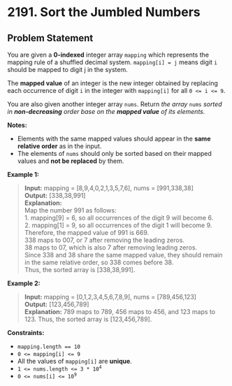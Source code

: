 # 2191. Sort the Jumbled Numbers

## Problem Statement

You are given a **0-indexed** integer array `mapping` which represents the mapping rule of a shuffled decimal system. `mapping[i] = j` means digit `i` should be mapped to digit j in the system.

The **mapped value** of an integer is the new integer obtained by replacing each occurrence of digit `i` in the integer with `mapping[i]` for all `0 <= i <= 9`.

You are also given another integer array `nums`. Return *the array* `nums` *sorted in **non-decreasing** order base on the **mapped value** of its elements.*

**Notes:**
- Elements with the same mapped values should appear in the **same relative order** as in the input.
- The elements of `nums` should only be sorted based on their mapped values and **not be replaced** by them.

**Example 1:**
>**Input:** mapping = [8,9,4,0,2,1,3,5,7,6], nums = [991,338,38]  
>**Output:** [338,38,991]  
>**Explanation:**  
> Map the number 991 as follows:  
> <span>1.</span> mapping[9] = 6, so all occurrences of the digit 9 will become 6.  
> <span>2.</span> mapping[1] = 9, so all occurrences of the digit 1 will become 9.  
> Therefore, the mapped value of 991 is 669.  
> 338 maps to 007, or 7 after removing the leading zeros.  
> 38 maps to 07, which is also 7 after removing leading zeros.  
> Since 338 and 38 share the same mapped value, they should remain in the same relative order, so 338 comes before 38.  
> Thus, the sorted array is [338,38,991].

**Example 2:**
>**Input:** mapping = [0,1,2,3,4,5,6,7,8,9], nums = [789,456,123]  
>**Output:** [123,456,789]  
>**Explanation:** 789 maps to 789, 456 maps to 456, and 123 maps to 123. Thus, the sorted array is [123,456,789].

**Constraints:**

- `mapping.length == 10`
- `0 <= mapping[i] <= 9`
- All the values of `mapping[i]` are **unique**.
- <code>1 <= nums.length <= 3 * 10<sup>4</sup></code>
- <code>0 <= nums[i] <= 10<sup>9</sup></code>